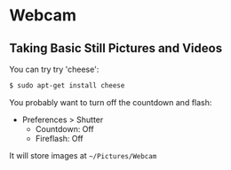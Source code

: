 # Webcam

## Taking Basic Still Pictures and Videos

You can try try 'cheese':

```sh
$ sudo apt-get install cheese
```

You probably want to turn off the countdown and flash:

* Preferences > Shutter
    * Countdown: Off
    * Fireflash: Off

It will store images at `~/Pictures/Webcam`


